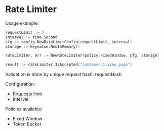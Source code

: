 Rate Limiter
====

Usage example:
```go
requestLimit := 3
interval := time.Second
cfg := config.NewRateLimitConfig(requestLimit, interval)
storage := keyvalue.NewInMemory()

rateLimiter, err := NewRateLimiter(policy.FixedWindow, cfg, storage)

result := rateLimiter.IsAccepted("customer.1.view_page")
```

Validation is done by unique request hash: requestHash

Configuration:
- Requests limit
- Interval

Policies available:
- Fixed Window
- Token Bucket

